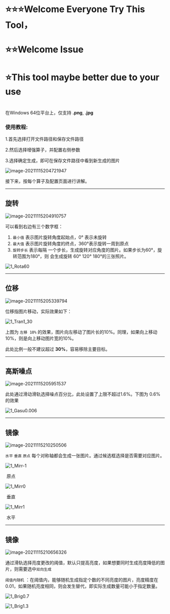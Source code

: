 # ⭐⭐⭐Welcome Everyone Try This Tool，

# ⭐⭐Welcome Issue

# ⭐This tool maybe better  due to your use

# 

在Windows 64位平台上，仅支持 **.png**, **.jpg**

### 使用教程:

1.首先选择打开文件路径和保存文件路径

2.然后选择增强算子，并配置右侧参数

3.选择确定生成，即可在保存文件路径中看到新生成的图片

![image-20211115204721947](https://i.loli.net/2021/11/15/aXzmnDrlefG2T1c.png)

接下来，按每个算子及配置页面进行讲解。

---

## 旋转

![image-20211115204910757](https://i.loli.net/2021/11/15/lRU5o9YnNkH4dbS.png)

可以看到右边有三个数字框：

1. `最小值` 表示图片旋转角度起始点，0° 表示未旋转
2. `最大值` 表示图片旋转角度的终点，360°表示旋转一周到原点
3. `旋转步长` 表示每隔 一个步长，生成旋转对应角度的图片。如果步长为60°，旋转范围为180°，则 会生成旋转 60° 120° 180°的三张照片。

![1_Rota60](https://i.loli.net/2021/11/15/IyAlEk85GxX3Si6.png)

---

## 位移

![image-20211115205339794](C:/Users/Meroke/AppData/Roaming/Typora/typora-user-images/image-20211115205339794.png)

位移指图片移动，实际效果如下：

![1_Tran1_30](https://i.loli.net/2021/11/15/lcWbOngKv4iIB92.png)

上图为 `左移 10%` 的效果，图片向左移动了图片长的10%。同理，如果向上移动10%，则是向上移动图片宽的10%。

此处比例一般不建议超过 **30%**，容易移除主要目标。

---

## 高斯噪点

![image-20211115205951537](https://i.loli.net/2021/11/15/HBqmgE6zskaT4yf.png)

此处通过滑动滑轨选择噪点百分比，此处设置了上限不超过1.6%。下图为 0.6%的效果

![1_Gasu0.006](https://i.loli.net/2021/11/15/e8zG9pijoCbXhTq.png)

---

## 镜像

![image-20211115210250506](https://i.loli.net/2021/11/15/qye2ZEbHzCKh9UL.png)

`水平` `垂直` `原点` 每个对称轴都会生成一张图片。通过候选框选择是否需要对应图片。



![1_Mirr-1](https://i.loli.net/2021/11/15/zr8aDTwdV1KG4Jj.png)

​                                                                                                          原点

![1_Mirr0](https://i.loli.net/2021/11/15/VYU6ETlPwkG3dLD.png)

​                                                                                                         垂直

![1_Mirr1](https://i.loli.net/2021/11/15/73Ferg2nqajyxhw.png)

​                                                                                                        水平

---

## 镜像

![image-20211115210656326](https://i.loli.net/2021/11/15/lhmKryRHY1IGM7B.png)

通过滑轨选择亮度更改的阈值，默认只提高亮度，如果想要同时生成亮度降低的图片，则需要选中`双向生成` 

`阈值内随机` ：在阈值内，能够随机生成指定个数的不同亮度的图片，亮度精度在0.01，如果随机亮度相同，则会发生替代，即实际生成数量可能小于指定数量。



![1_Brig0.7](../../../../../../File/Picture/lat/1_Brig0.7.png)

![1_Brig1.3](../../../../../../File/Picture/lat/1_Brig1.3.png)

